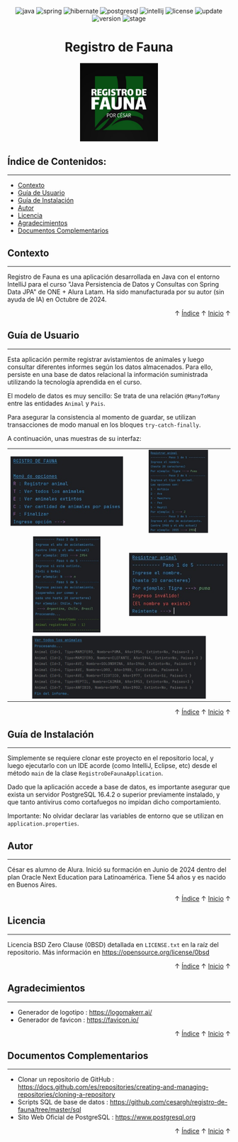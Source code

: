 <a id="readme-inicio"></a>

<div align="center">

![java](https://img.shields.io/badge/Java-17.0.12-red)
![spring](https://img.shields.io/badge/Spring-3.3.4-red)
![hibernate](https://img.shields.io/badge/Hibernate-6.6.1-red)
![postgresql](https://img.shields.io/badge/PostgreSQL-16.4.2-red)
![intellij](https://img.shields.io/badge/IntelliJ-CE%202024.2.2-red)
![license](https://img.shields.io/badge/License-0BSD-brightgreen)
![update](https://img.shields.io/badge/Update-19%2FOct%2F2024-blue)
![version](https://img.shields.io/badge/Version-1.0.0-blue)
![stage](https://img.shields.io/badge/Stage-Release-blue)

</div>

<h1 align="center">Registro de Fauna</h1>
<div align="center"><img alt="Registro de Fauna" src="assets/logotipo.png" style="width:35%;height:35%;" /></div> 


<a id="readme-indice"></a>
## Índice de Contenidos:
---
- [Contexto](#contexto)
- [Guía de Usuario](#guía-de-usuario)
- [Guía de Instalación](#guía-de-instalación)
- [Autor](#autor)
- [Licencia](#licencia)
- [Agradecimientos](#agradecimientos)
- [Documentos Complementarios](#documentos-complementarios)


## Contexto
---
Registro de Fauna es una aplicación desarrollada en Java con el entorno IntelliJ para el curso &quot;Java Persistencia de Datos y Consultas con Spring Data JPA&quot; de ONE + Alura Latam. Ha sido manufacturada por su autor (sin ayuda de IA) en Octubre de 2024.

<div align="right">&#8593; <a href="#readme-indice">Índice</a> &#8593; <a href="#readme-inicio">Inicio</a> &#8593;</div>

## Guía de Usuario
---
Esta aplicación permite registrar avistamientos de animales y luego consultar diferentes informes según los datos almacenados. Para ello, persiste en una base de datos relacional la información suministrada utilizando la tecnología aprendida en el curso.

El modelo de datos es muy sencillo: Se trata de una relación <code>@ManyToMany</code> entre las entidades <code>Animal</code> y <code>Pais</code>.

Para asegurar la consistencia al momento de guardar, se utilizan transacciones de modo manual en los bloques <code>try-catch-finally</code>.

A continuación, unas muestras de su interfaz:

<table align="center" style="border:0">
<tr>
<td align="center"><img src="assets/screenshot1.jpg" /></td>
<td align="center"><img src="assets/screenshot2.jpg" style="width:60%;height:60%;" /></td>
</tr>
<tr>
<td align="center"><img src="assets/screenshot3.jpg" style="width:60%;height:60%;" /></td>
<td align="center"><img src="assets/screenshot4.jpg" /></td>
</tr>
<tr>
<td align="center" colspan="2"><img src="assets/screenshot5.jpg" style="width:80%;height:80%;" /></td>
</tr>
</table>

<div align="right">&#8593; <a href="#readme-indice">Índice</a> &#8593; <a href="#readme-inicio">Inicio</a> &#8593;</div>

## Guía de Instalación
---
Simplemente se requiere clonar este proyecto en el repositorio local, y luego ejecutarlo con un IDE acorde (como IntelliJ, Eclipse, etc) desde el método <code>main</code> de la clase <code>RegistroDeFaunaApplication</code>.

Dado que la aplicación accede a base de datos, es importante asegurar que exista un servidor PostgreSQL 16.4.2 o superior previamente instalado, y que tanto antivirus como cortafuegos no impidan dicho comportamiento.

Importante: No olvidar declarar las variables de entorno que se utilizan en <code>application.properties</code>.

## Autor
---
César es alumno de Alura. Inició su formación en Junio de 2024 dentro del plan Oracle Next Education para Latinoamérica. Tiene 54 años y es nacido en Buenos Aires.

<div align="right">&#8593; <a href="#readme-indice">Índice</a> &#8593; <a href="#readme-inicio">Inicio</a> &#8593;</div>

## Licencia 
---
Licencia BSD Zero Clause (0BSD) detallada en <code>LICENSE.txt</code> en la raíz del repositorio. Más información en https://opensource.org/license/0bsd

<div align="right">&#8593; <a href="#readme-indice">Índice</a> &#8593; <a href="#readme-inicio">Inicio</a> &#8593;</div>

## Agradecimientos 
---
* Generador de logotipo : https://logomakerr.ai/
* Generador de favicon : https://favicon.io/

<div align="right">&#8593; <a href="#readme-indice">Índice</a> &#8593; <a href="#readme-inicio">Inicio</a> &#8593;</div>

## Documentos Complementarios
---
* Clonar un repositorio de GitHub : https://docs.github.com/es/repositories/creating-and-managing-repositories/cloning-a-repository
* Scripts SQL de base de datos :  https://github.com/cesargh/registro-de-fauna/tree/master/sql
* Sito Web Oficial de PostgreSQL : https://www.postgresql.org

<div align="right">&#8593; <a href="#readme-indice">Índice</a> &#8593; <a href="#readme-inicio">Inicio</a> &#8593;</div>
